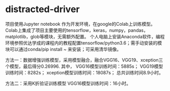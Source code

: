 # distracted-driver

项目使用Jupyter notebook 作为开发环境，在google的Colab上训练模型。
Colab上集成了项目主要使用的tensorflow，keras，numpy，pandas，matplotlib，glob等模块，无需额外配置。
个人电脑上安装Anaconda软件，编程环境参照优达学成的课程内的教程配置tensorflow/python3.6；需手动安装的模块可以通过conda/pip install ~ 来安装；可采用清华镜像。

方法一：数据增强训练模型，采用模型融合，融合VGG16、VGG19、xception三个模型，最后得分0.26996.
其中，
VGG16模型训练时间：5885s；
VGG19模型训练时间：8282s；
xception模型训练时间：18087s；
总共训练时间8.9小时。

方法二：采用K折验证训练模型
VGG16模型训练时间：16小时。
